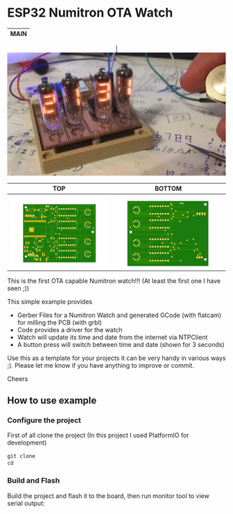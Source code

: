 # ESP32 Numitron OTA Watch

<center>

| MAIN |
| :--: |


|![](/images/photo_main.jpg)

|            TOP            |           BOTTOM            |
| :-----------------------: | :-------------------------: |
| ![](/images/numitron.png) | ![](/images/numitron_b.png) |

</center>

This is the first OTA capable Numitron watch!!! (At least the first one I have seen ;))

This simple example provides

- Gerber Files for a Numitron Watch and generated GCode (with flatcam) for milling the PCB (with grbl)
- Code provides a driver for the watch
- Watch will update its time and date from the internet via NTPClient
- A button press will switch between time and date (shown for 3 seconds)

Use this as a template for your projects it can be very handy in various ways ;). Please let me know if you have anything to improve or commit.

Cheers

## How to use example

### Configure the project

First of all clone the project (In this project I used PlatformIO for development)

```
git clone
cd
```

### Build and Flash

Build the project and flash it to the board, then run monitor tool to view serial output:
